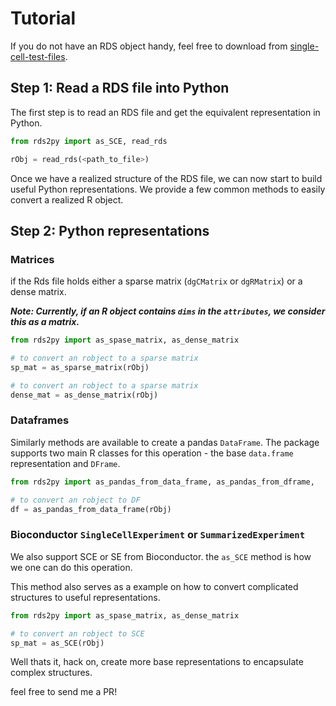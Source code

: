 # Tutorial

If you do not have an RDS object handy, feel free to download from [single-cell-test-files](https://github.com/jkanche/random-test-files/releases).

## Step 1: Read a RDS file into Python

The first step is to read an RDS file and get the equivalent representation in Python.

```python
from rds2py import as_SCE, read_rds

rObj = read_rds(<path_to_file>)
```

Once we have a realized structure of the RDS file, we can now start to build useful Python representations. We provide a few common methods to easily convert a realized R object. 

## Step 2: Python representations

### Matrices

if the Rds file holds either a sparse matrix (`dgCMatrix` or `dgRMatrix`) or a dense matrix.


***Note: Currently, if an R object contains `dims` in the `attributes`, we consider this as a matrix.***

```python
from rds2py import as_spase_matrix, as_dense_matrix

# to convert an robject to a sparse matrix
sp_mat = as_sparse_matrix(rObj)

# to convert an robject to a sparse matrix
dense_mat = as_dense_matrix(rObj)
```

### Dataframes

Similarly methods are available to create a pandas `DataFrame`. The package supports two main R classes for this operation - the base `data.frame` representation and `DFrame`.

```python
from rds2py import as_pandas_from_data_frame, as_pandas_from_dframe,

# to convert an robject to DF
df = as_pandas_from_data_frame(rObj)
```

### Bioconductor `SingleCellExperiment` or `SummarizedExperiment`

We also support SCE or SE from Bioconductor. the `as_SCE` method is how we one can do this operation. 

This method also serves as a example on how to convert complicated structures to useful representations. 

```python
from rds2py import as_spase_matrix, as_dense_matrix

# to convert an robject to SCE
sp_mat = as_SCE(rObj)
```

Well thats it, hack on, create more base representations to encapsulate complex structures.

feel free to send me a PR!